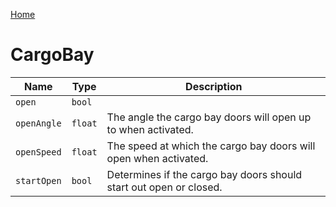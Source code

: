 [Home](https://wnp78.github.io/Sr2Xml/)

# CargoBay


|Name|Type|Description|
|--|--|--|
|`open`|`bool`||
|`openAngle`|`float`|The angle the cargo bay doors will open up to when activated.|
|`openSpeed`|`float`|The speed at which the cargo bay doors will open when activated.|
|`startOpen`|`bool`|Determines if the cargo bay doors should start out open or closed.|


